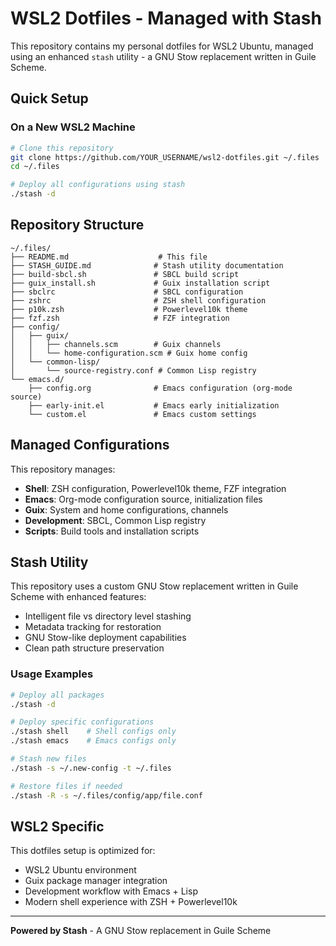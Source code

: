 # WSL2 Dotfiles - Managed with Stash

This repository contains my personal dotfiles for WSL2 Ubuntu, managed using an enhanced `stash` utility - a GNU Stow replacement written in Guile Scheme.

## Quick Setup

### On a New WSL2 Machine
```bash
# Clone this repository
git clone https://github.com/YOUR_USERNAME/wsl2-dotfiles.git ~/.files
cd ~/.files

# Deploy all configurations using stash
./stash -d
```

## Repository Structure

```
~/.files/
├── README.md                    # This file
├── STASH_GUIDE.md              # Stash utility documentation
├── build-sbcl.sh               # SBCL build script
├── guix_install.sh             # Guix installation script
├── sbclrc                      # SBCL configuration
├── zshrc                       # ZSH shell configuration
├── p10k.zsh                    # Powerlevel10k theme
├── fzf.zsh                     # FZF integration
├── config/
│   ├── guix/
│   │   ├── channels.scm        # Guix channels
│   │   └── home-configuration.scm # Guix home config
│   └── common-lisp/
│       └── source-registry.conf # Common Lisp registry
└── emacs.d/
    ├── config.org              # Emacs configuration (org-mode source)
    ├── early-init.el           # Emacs early initialization
    └── custom.el               # Emacs custom settings
```

## Managed Configurations

This repository manages:
- **Shell**: ZSH configuration, Powerlevel10k theme, FZF integration
- **Emacs**: Org-mode configuration source, initialization files
- **Guix**: System and home configurations, channels
- **Development**: SBCL, Common Lisp registry
- **Scripts**: Build tools and installation scripts

## Stash Utility

This repository uses a custom GNU Stow replacement written in Guile Scheme with enhanced features:
- Intelligent file vs directory level stashing
- Metadata tracking for restoration
- GNU Stow-like deployment capabilities
- Clean path structure preservation

### Usage Examples
```bash
# Deploy all packages
./stash -d

# Deploy specific configurations
./stash shell    # Shell configs only
./stash emacs    # Emacs configs only

# Stash new files
./stash -s ~/.new-config -t ~/.files

# Restore files if needed
./stash -R -s ~/.files/config/app/file.conf
```

## WSL2 Specific

This dotfiles setup is optimized for:
- WSL2 Ubuntu environment
- Guix package manager integration
- Development workflow with Emacs + Lisp
- Modern shell experience with ZSH + Powerlevel10k

---

**Powered by Stash** - A GNU Stow replacement in Guile Scheme
